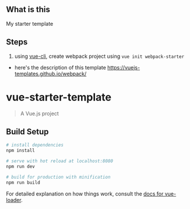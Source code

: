 ## What is this

My starter template

## Steps

1. using [vue-cli](https://github.com/vuejs/vue-cli), create webpack project using `vue init webpack-starter`
* here's the description of this template https://vuejs-templates.github.io/webpack/





# vue-starter-template

> A Vue.js project

## Build Setup

``` bash
# install dependencies
npm install

# serve with hot reload at localhost:8080
npm run dev

# build for production with minification
npm run build
```

For detailed explanation on how things work, consult the [docs for vue-loader](http://vuejs.github.io/vue-loader).

